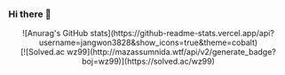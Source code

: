 ### Hi there 👋

<div align="center">
 ![Anurag's GitHub stats](https://github-readme-stats.vercel.app/api?username=jangwon3828&show_icons=true&theme=cobalt)
</div>
<div align="center">
[![Solved.ac
  wz99](http://mazassumnida.wtf/api/v2/generate_badge?boj=wz99)](https://solved.ac/wz99)
</div>

<!--
**jangwon3828/jangwon3828** is a ✨ _special_ ✨ repository because its `README.md` (this file) appears on your GitHub profile.


Here are some ideas to get you started:

- 🔭 I’m currently working on ...
- 🌱 I’m currently learning ...
- 👯 I’m looking to collaborate on ...
- 🤔 I’m looking for help with ...
- 💬 Ask me about ...
- 📫 How to reach me: ...
- 😄 Pronouns: ...
- ⚡ Fun fact: ...
-->


